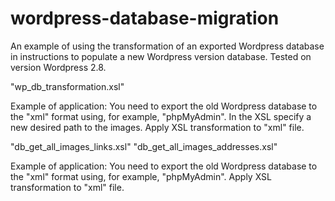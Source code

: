 # wordpress-database-migration
An example of using the transformation of an exported Wordpress database in instructions to populate a new Wordpress 
version database. 
Tested on version Wordpress 2.8.

"wp_db_transformation.xsl"

Example of application:
  You need to export the old Wordpress database to the "xml" format using, for example, "phpMyAdmin".
  In the XSL specify a new desired path to the images.
  Apply XSL transformation to "xml" file.
  

"db_get_all_images_links.xsl"
"db_get_all_images_addresses.xsl"

Example of application:
  You need to export the old Wordpress database to the "xml" format using, for example, "phpMyAdmin".
  Apply XSL transformation to "xml" file.
